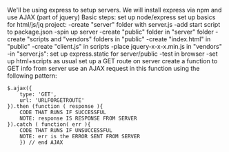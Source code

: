 We'll be using express to setup servers.  We will install express via npm and use AJAX (part of jquery)
Basic steps:
set up node/express
set up basics for html/js/jq project:
-create "server" folder with server.js
-add start script to package.json
-spin up server
-create "public" folder in "server" folder
-create "scripts and "vendors" folders in "public"
-create "index.html" in "public"
-create "client.js" in scripts
-place jquery-x-x-x.min.js in "vendors"
-in "server.js": set up express.static for server/public
-test in browser
-set up html+scripts as usual
set up a GET route on server
create a function to GET info from server
use an AJAX request in this function using the following pattern:
```
$.ajax({
    type: 'GET',
    url: 'URLFORGETROUTE'
}).then (function ( response ){
    CODE THAT RUNS IF SUCCESSFUL
    NOTE: response IS RESPONSE FROM SERVER
}).catch ( function( err ){
    CODE THAT RUNS IF UNSUCCESSFUL
    NOTE: err is the ERROR SENT FROM SERVER
    }) // end AJAX